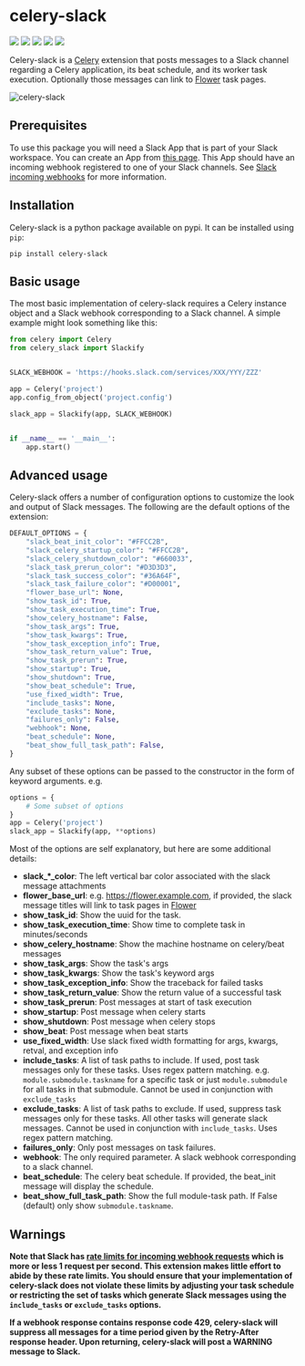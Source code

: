 # celery-slack

[![](https://img.shields.io/travis/crflynn/celery-slack.svg)](https://travis-ci.org/crflynn/celery-slack) [![](https://img.shields.io/readthedocs/celery-slack.svg)](http://celery-slack.readthedocs.io/en/latest/) [![](https://codecov.io/gh/crflynn/celery-slack/branch/master/graphs/badge.svg)](https://codecov.io/gh/crflynn/celery-slack) [![](https://img.shields.io/pypi/v/celery-slack.svg)](https://pypi.python.org/pypi/celery-slack) [![](https://img.shields.io/pypi/pyversions/celery-slack.svg)](https://pypi.python.org/pypi/celery-slack)


Celery-slack is a [Celery](http://docs.celeryproject.org/en/latest/index.html)
extension that posts messages to a Slack channel
regarding a Celery application, its beat schedule, and its worker task
execution. Optionally those messages can link to
[Flower](http://flower.readthedocs.io/en/latest/) task pages.

![celery-slack](https://i.imgur.com/fDkivP8.png)

## Prerequisites

To use this package you will need a Slack App that is part of your
Slack workspace. You can create an App from
[this page](https://api.slack.com/apps). This App should have an incoming
webhook registered to one of your Slack channels. See
[Slack incoming webhooks](https://api.slack.com/incoming-webhooks) for more
information.

## Installation

Celery-slack is a python package available on pypi.
It can be installed using `pip`:

```
pip install celery-slack
```

## Basic usage

The most basic implementation of celery-slack requires a Celery instance object
and a Slack webhook corresponding to a Slack channel. A simple example might
look something like this:

```python
from celery import Celery
from celery_slack import Slackify


SLACK_WEBHOOK = 'https://hooks.slack.com/services/XXX/YYY/ZZZ'

app = Celery('project')
app.config_from_object('project.config')

slack_app = Slackify(app, SLACK_WEBHOOK)


if __name__ == '__main__':
    app.start()
```

## Advanced usage

Celery-slack offers a number of configuration options to customize the look
and output of Slack messages. The following are the default options of the
extension:

```python
DEFAULT_OPTIONS = {
    "slack_beat_init_color": "#FFCC2B",
    "slack_celery_startup_color": "#FFCC2B",
    "slack_celery_shutdown_color": "#660033",
    "slack_task_prerun_color": "#D3D3D3",
    "slack_task_success_color": "#36A64F",
    "slack_task_failure_color": "#D00001",
    "flower_base_url": None,
    "show_task_id": True,
    "show_task_execution_time": True,
    "show_celery_hostname": False,
    "show_task_args": True,
    "show_task_kwargs": True,
    "show_task_exception_info": True,
    "show_task_return_value": True,
    "show_task_prerun": True,
    "show_startup": True,
    "show_shutdown": True,
    "show_beat_schedule": True,
    "use_fixed_width": True,
    "include_tasks": None,
    "exclude_tasks": None,
    "failures_only": False,
    "webhook": None,
    "beat_schedule": None,
    "beat_show_full_task_path": False,
}
```

Any subset of these options can be passed to the constructor in the form
of keyword arguments. e.g.

```python
options = {
    # Some subset of options
}
app = Celery('project')
slack_app = Slackify(app, **options)
```

Most of the options are self explanatory, but here are some additional details:

* **slack_\*_color**: The left vertical bar color associated with the slack
    message attachments
* **flower_base_url**: e.g. https://flower.example.com, if provided, the slack
    message titles will link to task pages in
    [Flower](http://flower.readthedocs.io/en/latest/)
* **show_task_id**: Show the uuid for the task.
* **show_task_execution_time**: Show time to complete task in minutes/seconds
* **show_celery_hostname**: Show the machine hostname on celery/beat messages
* **show_task_args**: Show the task's args
* **show_task_kwargs**: Show the task's keyword args
* **show_task_exception_info**: Show the traceback for failed tasks
* **show_task_return_value**: Show the return value of a successful task
* **show_task_prerun**: Post messages at start of task execution
* **show_startup**: Post message when celery starts
* **show_shutdown**: Post message when celery stops
* **show_beat**: Post message when beat starts
* **use_fixed_width**: Use slack fixed width formatting for args, kwargs,
    retval, and exception info
* **include_tasks**: A list of task paths to include.
    If used, post task messages only for these tasks. Uses
    regex pattern matching. e.g. `module.submodule.taskname` for a specific
    task or just `module.submodule` for all tasks in that submodule. Cannot be
    used in conjunction with `exclude_tasks`
* **exclude_tasks**: A list of task paths to exclude.
    If used, suppress task messages only for these tasks.
    All other tasks will generate slack messages. Cannot be used in conjunction
    with `include_tasks`. Uses regex pattern matching.
* **failures_only**: Only post messages on task failures.
* **webhook**: The only required parameter. A slack webhook corresponding to a
    slack channel.
* **beat_schedule**: The celery beat schedule. If provided, the beat_init
    message will display the schedule.
* **beat_show_full_task_path**: Show the full module-task path. If False
    (default) only show `submodule.taskname`.


## Warnings

**Note that Slack has
[rate limits for incoming webhook requests](https://api.slack.com/docs/rate-limits)
which is more or less 1 request per second.
This extension makes little effort to abide by these rate limits. You should
ensure that your implementation of celery-slack does not violate these limits
by adjusting your task schedule or restricting the set of tasks which generate
Slack messages using the `include_tasks` or `exclude_tasks` options.**

**If a webhook response contains response code 429, celery-slack will suppress
all messages for a time period given by the Retry-After response header. Upon
returning, celery-slack will post a WARNING message to Slack.**
